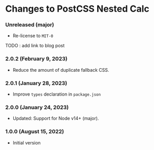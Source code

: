 # Changes to PostCSS Nested Calc

### Unreleased (major)

- Re-license to `MIT-0`

TODO : add link to blog post

### 2.0.2 (February 9, 2023)

- Reduce the amount of duplicate fallback CSS.

### 2.0.1 (January 28, 2023)

- Improve `types` declaration in `package.json`

### 2.0.0 (January 24, 2023)

- Updated: Support for Node v14+ (major).

### 1.0.0 (August 15, 2022)

- Initial version
